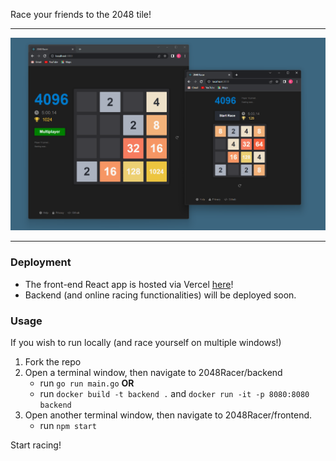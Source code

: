 Race your friends to the 2048 tile!

---

![](img/demo.png)

---
### Deployment
* The front-end React app is hosted via Vercel [here](https://2048-racer.vercel.app/)!
* Backend (and online racing functionalities) will be deployed soon.
### Usage
If you wish to run locally (and race yourself on multiple windows!)
1. Fork the repo
2. Open a terminal window, then navigate to 2048Racer/backend
    * run `go run main.go`
**OR**
    * run `docker build -t backend .` and `docker run -it -p 8080:8080 backend`
3. Open another terminal window, then navigate to 2048Racer/frontend.
    * run `npm start`

Start racing!

